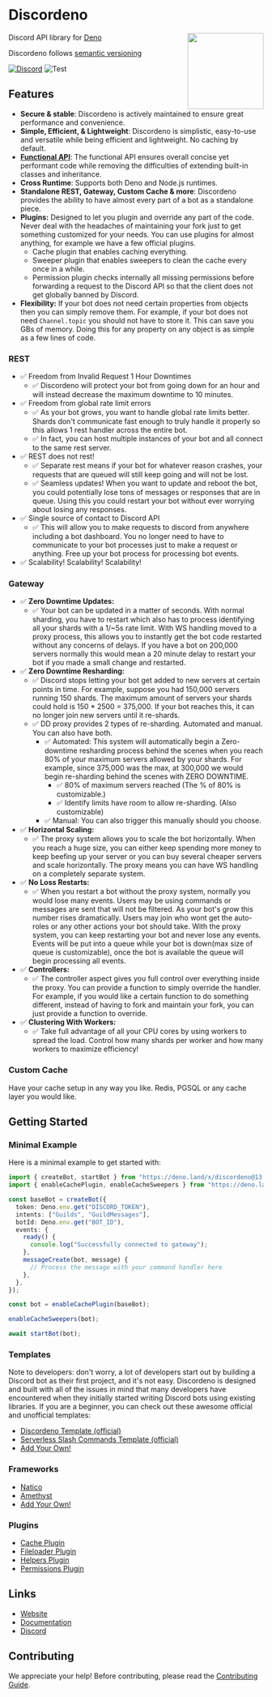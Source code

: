 # Discordeno

<img align="right" src="https://raw.githubusercontent.com/discordeno/guide/main/src/.vuepress/public/logo.png" height="150px">

Discord API library for [Deno](https://deno.land)

Discordeno follows [semantic versioning](https://semver.org/)

[![Discord](https://img.shields.io/discord/785384884197392384?color=7289da&logo=discord&logoColor=dark)](https://discord.com/invite/5vBgXk3UcZ)
![Test](https://github.com/discordeno/discordeno/workflows/Test/badge.svg)

<!--
TODO: add coverage back when it is stable
[![Coverage](https://img.shields.io/codecov/c/gh/discordeno/discordeno)](https://codecov.io/gh/discordeno/discordeno)
-->

## Features

- **Secure & stable**: Discordeno is actively maintained to ensure great performance and convenience.
- **Simple, Efficient, & Lightweight**: Discordeno is simplistic, easy-to-use and versatile while being efficient and
  lightweight. No caching by default.
- [**Functional API**](https://en.wikipedia.org/wiki/Functional_programming): The functional API ensures overall concise
  yet performant code while removing the difficulties of extending built-in classes and inheritance.
- **Cross Runtime**: Supports both Deno and Node.js runtimes.
- **Standalone REST, Gateway, Custom Cache & more**: Discordeno provides the ability to have almost every part of a bot
  as a standalone piece.
- **Plugins:** Designed to let you plugin and override any part of the code. Never deal with the headaches of
  maintaining your fork just to get something customized for your needs. You can use plugins for almost anything, for
  example we have a few official plugins.
  - Cache plugin that enables caching everything.
  - Sweeper plugin that enables sweepers to clean the cache every once in a while.
  - Permission plugin checks internally all missing permissions before forwarding a request to the Discord API so that
    the client does not get globally banned by Discord.
- **Flexibility:** If your bot does not need certain properties from objects then you can simply remove them. For
  example, if your bot does not need `Channel.topic` you should not have to store it. This can save you GBs of memory.
  Doing this for any property on any object is as simple as a few lines of code.

### REST

- ✅ Freedom from Invalid Request 1 Hour Downtimes
  - ✅ Discordeno will protect your bot from going down for an hour and will instead decrease the maximum downtime to 10
    minutes.
- ✅ Freedom from global rate limit errors
  - ✅ As your bot grows, you want to handle global rate limits better. Shards don't communicate fast enough to truly
    handle it properly so this allows 1 rest handler across the entire bot.
  - ✅ In fact, you can host multiple instances of your bot and all connect to the same rest server.
- ✅ REST does not rest!
  - ✅ Separate rest means if your bot for whatever reason crashes, your requests that are queued will still keep going
    and will not be lost.
  - ✅ Seamless updates! When you want to update and reboot the bot, you could potentially lose tons of messages or
    responses that are in queue. Using this you could restart your bot without ever worrying about losing any responses.
- ✅ Single source of contact to Discord API
  - ✅ This will allow you to make requests to discord from anywhere including a bot dashboard. You no longer need to
    have to communicate to your bot processes just to make a request or anything. Free up your bot process for
    processing bot events.
- ✅ Scalability! Scalability! Scalability!

### Gateway

- ✅ **Zero Downtime Updates:**
  - ✅ Your bot can be updated in a matter of seconds. With normal sharding, you have to restart which also has to
    process identifying all your shards with a 1/~5s rate limit. With WS handling moved to a proxy process, this allows
    you to instantly get the bot code restarted without any concerns of delays. If you have a bot on 200,000 servers
    normally this would mean a 20 minute delay to restart your bot if you made a small change and restarted.
- ✅ **Zero Downtime Resharding:**
  - ✅ Discord stops letting your bot get added to new servers at certain points in time. For example, suppose you had
    150,000 servers running 150 shards. The maximum amount of servers your shards could hold is 150 \* 2500 = 375,000.
    If your bot reaches this, it can no longer join new servers until it re-shards.
  - ✅ DD proxy provides 2 types of re-sharding. Automated and manual. You can also have both.
    - ✅ Automated: This system will automatically begin a Zero-downtime resharding process behind the scenes when you
      reach 80% of your maximum servers allowed by your shards. For example, since 375,000 was the max, at 300,000 we
      would begin re-sharding behind the scenes with ZERO DOWNTIME.
      - ✅ 80% of maximum servers reached (The % of 80% is customizable.)
      - ✅ Identify limits have room to allow re-sharding. (Also customizable)
    - ✅ Manual: You can also trigger this manually should you choose.
- ✅ **Horizontal Scaling:**
  - ✅ The proxy system allows you to scale the bot horizontally. When you reach a huge size, you can either keep
    spending more money to keep beefing up your server or you can buy several cheaper servers and scale horizontally.
    The proxy means you can have WS handling on a completely separate system.
- ✅ **No Loss Restarts:**
  - ✅ When you restart a bot without the proxy system, normally you would lose many events. Users may be using commands
    or messages are sent that will not be filtered. As your bot's grow this number rises dramatically. Users may join
    who wont get the auto-roles or any other actions your bot should take. With the proxy system, you can keep
    restarting your bot and never lose any events. Events will be put into a queue while your bot is down(max size of
    queue is customizable), once the bot is available the queue will begin processing all events.
- ✅ **Controllers:**
  - ✅ The controller aspect gives you full control over everything inside the proxy. You can provide a function to
    simply override the handler. For example, if you would like a certain function to do something different, instead of
    having to fork and maintain your fork, you can just provide a function to override.
- ✅ **Clustering With Workers:**
  - ✅ Take full advantage of all your CPU cores by using workers to spread the load. Control how many shards per worker
    and how many workers to maximize efficiency!

### Custom Cache

Have your cache setup in any way you like. Redis, PGSQL or any cache layer you would like.

## Getting Started

### Minimal Example

Here is a minimal example to get started with:

```typescript
import { createBot, startBot } from "https://deno.land/x/discordeno@13.0.0-rc18/mod.ts";
import { enableCachePlugin, enableCacheSweepers } from "https://deno.land/x/discordeno_cache_plugin@0.0.18/mod.ts";

const baseBot = createBot({
  token: Deno.env.get("DISCORD_TOKEN"),
  intents: ["Guilds", "GuildMessages"],
  botId: Deno.env.get("BOT_ID"),
  events: {
    ready() {
      console.log("Successfully connected to gateway");
    },
    messageCreate(bot, message) {
      // Process the message with your command handler here
    },
  },
});

const bot = enableCachePlugin(baseBot);

enableCacheSweepers(bot);

await startBot(bot);
```

### Templates

Note to developers: don't worry, a lot of developers start out by building a Discord bot as their first project, and
it's not easy. Discordeno is designed and built with all of the issues in mind that many developers have encountered
when they initially started writing Discord bots using existing libraries. If you are a beginner, you can check out
these awesome official and unofficial templates:

- [Discordeno Template (official)](https://github.com/discordeno/template)
- [Serverless Slash Commands Template (official)](https://github.com/discordeno/serverless-deno-deploy-template)
- [Add Your Own!](https://github.com/discordeno/discordeno/pulls)

### Frameworks

- [Natico](https://github.com/naticoo/framework)
- [Amethyst](https://github.com/AmethystFramework/framework)
- [Add Your Own!](https://github.com/discordeno/discordeno/pulls)

### Plugins

- [Cache Plugin](plugins/cache)
- [Fileloader Plugin](plugins/fileloader)
- [Helpers Plugin](plugins/helpers)
- [Permissions Plugin](plugins/permissions)

## Links

- [Website](https://discordeno.mod.land)
- [Documentation](https://doc.deno.land/https/deno.land/x/discordeno/mod.ts)
- [Discord](https://discord.com/invite/5vBgXk3UcZ)

## Contributing

We appreciate your help! Before contributing, please read the
[Contributing Guide](https://github.com/discordeno/discordeno/blob/main/.github/CONTRIBUTING.md).
